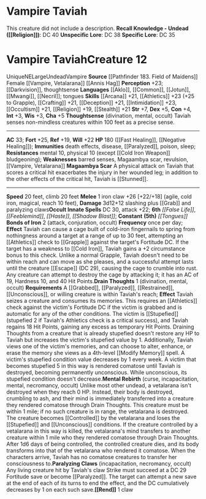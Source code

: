 ﻿---
ac: '33'
alignment: NE
all_resistance: null
burrow_speed: null
charisma: '+5'
climb_speed: '20'
constitution: '+4'
creature_ability:
- Bonds of Iron
- Drain Thoughts
- Magaambya Scar
- Mental Rebirth
- Paralyzing Claws
- Rend
- ''
- Thoughtsense
creature_family: null
description: 'This creature did not include a description.<br/><br/><b><u>Recall Knowledge
  - Undead</u> ( [[DATABASE/skill/Religion|Religion]] )</b>: DC 40<br/><b><u>Unspecific
  Lore</u></b>: DC 38<br/><b><u>Specific Lore</u></b>: DC 35'
dexterity: '+5'
element: null
fly_speed: null
fortitude: '+25'
hardness: null
hp: 180 ( fast healing 10 , negative healing )
id: '2097'
immunity:
- '[[DATABASE/trait/Death|death]] effects'
- '[[DATABASE/trait/Disease|disease]]'
- '[[DATABASE/condition/Paralyzed|paralyzed]]'
- '[[DATABASE/trait/Poison|poison]]'
- '[[DATABASE/trait/Sleep|sleep]]'
intelligence: '+3'
land_speed: '20'
language:
- '[[DATABASE/language/Aklo|Aklo]]'
- '[[DATABASE/language/Common|Common]]'
- '[[DATABASE/language/Jotun|Jotun]]'
- '[[DATABASE/language/Mwangi|Mwangi]]'
- '[[DATABASE/language/Necril|Necril]] ; tongues'
level: '12'
max_speed: '20'
name: Vampire Taviah
perception: '+23'
rarity: Unique
reflex: '+19'
resistance:
- '[[DATABASE/trait/Mental|mental]] 10'
- physical 10 (except [[DATABASE/equipment/Cold Iron Weapon|cold iron]] bludgeoning)
rus_type_level: null
school: null
sense:
- '[[DATABASE/monsterability/Darkvision|darkvision]]'
- thoughtsense
size: Large
skill:
- '[[DATABASE/skill/Arcana|Arcana]] +21'
- '[[DATABASE/skill/Athletics|Athletics]] +23'
- '[[DATABASE/skill/Crafting|Crafting]] +21'
- '[[DATABASE/skill/Deception|Deception]] +21'
- '[[DATABASE/skill/Intimidation|Intimidation]] +23'
- '[[DATABASE/skill/Occultism|Occultism]] +21'
- '[[DATABASE/skill/Religion|Religion]] +19'
- '[[DATABASE/skill/Stealth|Stealth]] +21'
source: '[[DATABASE/source/Pathfinder 183. Field of Maidens|Pathfinder #183: Field
  of Maidens]]'
speed:
- 20 feet
- climb 20 feet
spell:
- '[[DATABASE/spell/False Life|False Life]]'
- '[[DATABASE/spell/Feeblemind|Feeblemind]]'
- '[[DATABASE/spell/Haste|Haste]]'
- '[[DATABASE/spell/Shadow Blast|Shadow Blast]]'
- '[[DATABASE/spell/Tongues|Tongues]]'
strength: '+7'
strength_req: '7'
strongest_save:
- Fortitude
swim_speed: null
trait:
- '[[DATABASE/trait/Undead|Undead]]'
- '[[DATABASE/trait/Unique|Unique]]'
- '[[DATABASE/trait/Vampire|Vampire]]'
type: Creature
vision: Darkvision
weakest_save:
- Reflex
weakness:
- barred senses
- Magaambya scar
- revulsion
- '[[DATABASE/monsterfamily/Vampire'
- Vetalarana|vetalaranavulnerabilities]]
will: '+22'
wisdom: '+3'

---
# Vampire Taviah

This creature did not include a description.
**Recall Knowledge - Undead ([[Religion]])**: DC 40
**Unspecific Lore**: DC 38
**Specific Lore**: DC 35

# Vampire Taviah<span class="item-type">Creature 12</span>

<span class="trait-unique item-trait">Unique</span><span class="trait-alignment item-trait">NE</span><span class="trait-size item-trait">Large</span><span class="item-trait">Undead</span><span class="item-trait">Vampire</span>
**Source** [[Pathfinder 183. Field of Maidens]]
Female [[Vampire, Vetalarana]] [[Annis Hag]]
**Perception** +23; [[Darkvision]], thoughtsense
**Languages** [[Aklo]], [[Common]], [[Jotun]], [[Mwangi]], [[Necril]]; tongues
**Skills** [[Arcana]] +21, [[Athletics]] +23 (+25 to Grapple), [[Crafting]] +21, [[Deception]] +21, [[Intimidation]] +23, [[Occultism]] +21, [[Religion]] +19, [[Stealth]] +21
**Str** +7, **Dex** +5, **Con** +4, **Int** +3, **Wis** +3, **Cha** +5
**Thoughtsense** (divination, mental, occult) Taviah senses non-mindless creatures within 100 feet as a precise sense.

---
**AC** 33; **Fort** +25, **Ref** +19, **Will** +22
**HP** 180 ([[Fast Healing]], [[Negative Healing]]); **Immunities** death effects, disease, [[Paralyzed]], poison, sleep; **Resistances** mental 10, physical 10 (except [[Cold Iron Weapon]] bludgeoning); **Weaknesses** barred senses, Magaambya scar, revulsion, [[Vampire, Vetalarana]]
<span class="in-box-ability">**Magaambya Scar** A physical attack on Taviah that scores a critical hit exacerbates the injury in her wounded leg; in addition to the other effects of the critical hit, Taviah is [[Stunned]].</span>

---
**Speed** 20 feet, climb 20 feet
<span class="in-box-ability">**Melee** <span class="action-icon">1</span> iron claw +26 [+22/+18] (agile, cold iron, magical, reach 10 feet), **Damage** 3d12+12 slashing plus [[Grab]] and paralyzing claws</span>**Occult Innate Spells** DC 30, attack +22; **6th** _[[False Life]]_, _[[Feeblemind]]_, _[[Haste]]_, _[[Shadow Blast]]_; **Constant** **(5th)** _[[Tongues]]_
<span class="in-box-ability">**Bonds of Iron** <span class="action-icon">2</span> (attack, conjuration, occult) **Frequency** once per day; **Effect** Taviah can cause a cage built of cold-iron fingernails to spring from nothingness around a target at a range of up to 30 feet, attempting an [[Athletics]] check to [[Grapple]] against the target's Fortitude DC. If the target has a weakness to [[Cold Iron]], Taviah gains a +2 circumstance bonus to this check. Unlike a normal Grapple, Taviah doesn't need to be within reach and can move as she pleases, and a successful attempt lasts until the creature [[Escape]] (DC 29), causing the cage to crumble into rust. Any creature can attempt to destroy the cage by attacking it; it has an AC of 19, Hardness 10, and 40 Hit Points.</span><span class="in-box-ability">**Drain Thoughts** <span class="action-icon">1</span> (divination, mental, occult) **Requirements** A [[Grabbed]], [[Paralyzed]], [[Restrained]], [[Unconscious]], or willing creature is within Taviah's reach; **Effect** Taviah seizes a creature and consumes its memories. This requires an [[Athletics]] check against the victim's Fortitude DC if the victim is grabbed and is automatic for any of the other conditions. The victim is [[Stupefied]] (stupefied 2 if Taviah's Athletics check is a critical success), and Taviah regains 18 Hit Points, gaining any excess as temporary Hit Points. Draining Thoughts from a creature that is already stupefied doesn't restore any HP to Taviah but increases the victim's stupefied value by 1. Additionally, Taviah views one of the victim's memories, and can choose to alter, enhance, or erase the memory she views as a 4th-level [[Modify Memory]] spell. A victim's stupefied condition value decreases by 1 every week.
 A victim that becomes stupefied 5 in this way is rendered comatose until Taviah is destroyed, becoming permanently unconscious. While unconscious, its stupefied condition doesn't decrease.</span><span class="in-box-ability">**Mental Rebirth** (curse, incapacitation, mental, necromancy, occult) Unlike most other undead, a vetalarana isn't destroyed when they reach 0 HP. Instead, their body is destroyed, crumbling to ash, and their mind is immediately transferred into a creature they rendered comatose through Drain Thoughts. This creature must be within 1 mile; if no such creature is in range, the vetalarana is destroyed. The creature becomes [[Controlled]] by the vetalarana and loses the [[Stupefied]] and [[Unconscious]] conditions. If the creature controlled by a vetalarana in this way is killed, the vetalarana's mind transfers to another creature within 1 mile who they rendered comatose through Drain Thoughts.
After 1d6 days of being controlled, the controlled creature dies, and its body transforms into that of the vetalarana who rendered it comatose. When the characters arrive, Taviah has no comatose creatures to transfer her consciousness to.</span><span class="in-box-ability">**Paralyzing Claws** (incapacitation, necromancy, occult) Any living creature hit by Taviah's claw Strike must succeed at a DC 29 Fortitude save or become [[Paralyzed]]. The target can attempt a new save at the end of each of its turns to end the effect, and the DC cumulatively decreases by 1 on each such save.</span><span class="in-box-ability">**[[Rend]]** <span class="action-icon">1</span> claw</span>